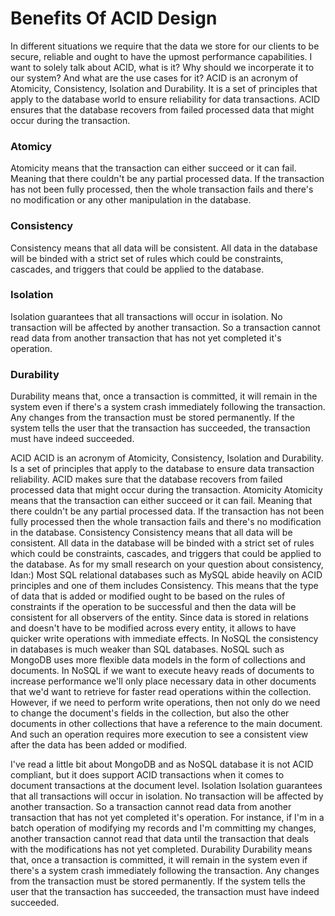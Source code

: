 # Benefits Of ACID Design

In different situations we require that the data we store for our clients to be secure, reliable and ought to have the upmost performance capabilities.
I want to solely talk about ACID, what is it? Why should we incorperate it to our system? And what are the use cases for it?
ACID is an acronym of Atomicity, Consistency, Isolation and Durability.
It is a set of principles that apply to the database world to ensure reliability for data transactions.
ACID ensures that the database recovers from failed processed data that might occur during the transaction.

### Atomicy

Atomicity means that the transaction can either succeed or it can fail. 
Meaning that there couldn't be any partial processed data.
If the transaction has not been fully processed, then the whole transaction fails and there's no modification or any other manipulation in the database.

### Consistency

Consistency means that all data will be consistent. All data in the database will be binded with a strict set of rules which could be constraints, cascades, and triggers that could be applied to the database.

### Isolation

Isolation guarantees that all transactions will occur in isolation. No transaction will be affected by another transaction.
So a transaction cannot read data from another transaction that has not yet completed it's operation.

### Durability

Durability means that, once a transaction is committed, it will remain in the system even if there's a system crash immediately following the transaction.
Any changes from the transaction must be stored permanently. If the system tells the user that the transaction has succeeded, the transaction must have indeed succeeded.

ACID
ACID is an acronym of Atomicity, Consistency, Isolation and Durability. Is a set of
principles that apply to the database to ensure data transaction reliability.
ACID makes sure that the database recovers from failed processed data that might
occur during the transaction.
Atomicity
Atomicity means that the transaction can either succeed or it can fail. Meaning that
there couldn't be any partial processed data. If the transaction has not been fully
processed then the whole transaction fails and there's no modification in the database.
Consistency
Consistency means that all data will be consistent. All data in the database will be
binded with a strict set of rules which could be constraints, cascades, and triggers that
could be applied to the database.
As for my small research on your question about consistency, Idan:)
Most SQL relational databases such as MySQL abide heavily on ACID principles and
one of them includes Consistency. This means that the type of data that is added or
modified ought to be based on the rules of constraints if the operation to be successful
and then the data will be consistent for all observers of the entity. Since data is stored in
relations and doesn't have to be modified across every entity, it allows to have quicker
write operations with immediate effects.
In NoSQL the consistency in databases is much weaker than SQL databases. NoSQL
such as MongoDB uses more flexible data models in the form of collections and
documents. In NoSQL if we want to execute heavy reads of documents to increase
performance we'll only place necessary data in other documents that we'd want to
retrieve for faster read operations within the collection. However, if we need to perform
write operations, then not only do we need to change the document's fields in the
collection, but also the other documents in other collections that have a reference to the
main document. And such an operation requires more execution to see a consistent
view after the data has been added or modified.

I've read a little bit about MongoDB and as NoSQL database it is not ACID compliant,
but it does support ACID transactions when it comes to document transactions at the
document level.
Isolation
Isolation guarantees that all transactions will occur in isolation. No transaction will be
affected by another transaction. So a transaction cannot read data from another
transaction that has not yet completed it's operation.
For instance, if I'm in a batch operation of modifying my records and I'm committing my
changes, another transaction cannot read that data until the transaction that deals with
the modifications has not yet completed.
Durability
Durability means that, once a transaction is committed, it will remain in the system even
if there's a system crash immediately following the transaction. Any changes from the
transaction must be stored permanently. If the system tells the user that the transaction
has succeeded, the transaction must have indeed succeeded.